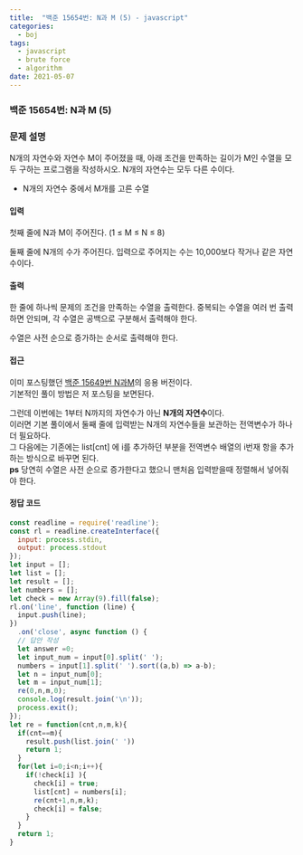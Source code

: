 ```yaml
---
title:  "백준 15654번: N과 M (5) - javascript"
categories: 
  - boj
tags:
  - javascript
  - brute force
  - algorithm
date: 2021-05-07
---
```

### 백준 15654번: N과 M (5)

### 문제 설명 
N개의 자연수와 자연수 M이 주어졌을 때, 아래 조건을 만족하는 길이가 M인 수열을 모두 구하는 프로그램을 작성하시오. N개의 자연수는 모두 다른 수이다.

- N개의 자연수 중에서 M개를 고른 수열


#### 입력
첫째 줄에 N과 M이 주어진다. (1 ≤ M ≤ N ≤ 8)

둘째 줄에 N개의 수가 주어진다. 입력으로 주어지는 수는 10,000보다 작거나 같은 자연수이다.

#### 출력
한 줄에 하나씩 문제의 조건을 만족하는 수열을 출력한다. 중복되는 수열을 여러 번 출력하면 안되며, 각 수열은 공백으로 구분해서 출력해야 한다.

수열은 사전 순으로 증가하는 순서로 출력해야 한다.


#### 접근   
이미 포스팅했던 [백준 15649번 N과M](../3-15649/)의 응용 버전이다.   
기본적인 풀이 방법은 저 포스팅을 보면된다.   

그런데 이번에는 1부터 N까지의 자연수가 아닌 **N개의 자연수**이다.   
이러면 기본 풀이에서 둘째 줄에 입력받는 N개의 자연수들을 보관하는 전역변수가 하나 더 필요하다.   
그 다음에는 기존에는 list[cnt] 에 i를 추가하던 부분을 전역변수 배열의 i번재 항을 추가하는 방식으로 바꾸면 된다.   
**ps** 당연히 수열은 사전 순으로 증가한다고 했으니 맨처음 입력받을때 정렬해서 넣어줘야 한다.   




#### 정답 코드
```js
const readline = require('readline');
const rl = readline.createInterface({
  input: process.stdin,
  output: process.stdout
});
let input = [];
let list = [];
let result = [];
let numbers = [];
let check = new Array(9).fill(false);
rl.on('line', function (line) {
  input.push(line);
})
  .on('close', async function () {
  // 답안 작성
  let answer =0;  
  let input_num = input[0].split(' ');
  numbers = input[1].split(' ').sort((a,b) => a-b);
  let n = input_num[0];
  let m = input_num[1];
  re(0,n,m,0);  
  console.log(result.join('\n'));  
  process.exit();
});
let re = function(cnt,n,m,k){
  if(cnt==m){
    result.push(list.join(' '))
    return 1;
  }
  for(let i=0;i<n;i++){
    if(!check[i] ){
      check[i] = true;
      list[cnt] = numbers[i];
      re(cnt+1,n,m,k);
      check[i] = false;
    }
  }
  return 1;
}
```   


